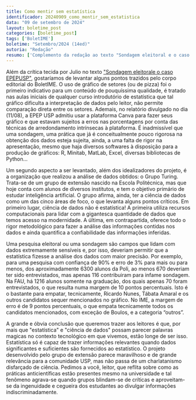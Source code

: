 ```yaml
---
title: Como mentir sem estatística
identificador: 20240909_como_mentir_sem_estatistica
data: "09 de setembro de 2024"
layout: boletime_post
categories: [boletime_post]
tags: ['BoletIME']
boletime: "Setembro/2024 (14ed)"
autoria: "Redação"
resumo: ['Complemento da redação ao texto "Sondagem eleitoral e o caso EPEPUSP", enviado por um leitor.']
---
```


Além da crítica tecida por Julio no texto ["Sondagem eleitorale o caso EPEPUSP"](https://camat.ime.usp.br/boletime_post/2024/09/09/sondagem_eleitoral_caso_epepusp.html), gostaríamos de levantar alguns pontos trazidos pelo corpo editorial do BoletIME. O uso de gráfico de setores (ou de pizza) foi o primeiro indicativo para um conteúdo de pouquíssima qualidade, é tratado nas aulas iniciais de qualquer curso introdutório de estatística que tal gráfico dificulta a interpretação de dados pelo leitor, não permite comparação direta entre os setores. Ademais, no relatório divulgado no dia (11/08), a EPEP USP admitiu usar a plataforma Canva para fazer seus gráfico e que estavam sujeitos a erros nas porcentagens por conta das técnicas de arredondamento intrínsecas à plataforma. É inadmissível que uma sondagem, uma prática que já é conceitualmente pouco rigorosa na obtenção dos dados esteja sujeita, ainda, a uma falta de rigor na apresentação, mesmo que haja diversos softwares à disposição para a produção de gráficos: R, Minitab, MatLab, Excel, diversas
bibliotecas de Python...

Um segundo aspecto a ser levantado, além dos idealizadores do projeto, é a organização que realizou a análise de dados obtidos: o Grupo Turing. Trata-se de um grupo de extensão nascido na Escola Politécnica, mas que hoje conta com alunos de diversos institutos, e tem o objetivo primário de estudar inteligência artificial. O grupo afirma, ainda, ter a ciência de dados como um das cinco áreas de foco, o que levanta alguns pontos críticos. Em primeiro lugar, ciência de dados não é estatística! A primeira utiliza recursos computacionais para lidar com a gigantesca quantidade de dados que temos acesso na modernidade. A última, em contrapartida, oferece todo o rigor metodológico para fazer a análise das informações contidas nos dados e ainda quantifica a confiabilidade das informações inferidas.

Uma pesquisa eleitoral ou uma sondagem são campos que lidam com dados extremamente sensíveis e, por isso, deveriam permitir que a estatística fizesse a análise dos dados com maior precisão. Por exemplo, para uma pesquisa com confiança de 90% e erro de 3% para mais ou para menos, dos aproximadamente 6300 alunos da Poli, ao menos 670 deveriam ter sido entrevistados, mas apenas 116 contribuiram para infame sondagem. Na FAU, há 1216 alunos somente na graduação, dos quais apenas 70 foram entrevistados, o que resulta numa margem de 10 pontos percentuais. Isto é o bastante para empatar, tecnicamente, Ricardo Nunes, Tábata Amaral e os outros candidatos sequer mencionados no gráfico. No IME, a margem de erro é de 9 pontos percentuais, o que empata tecnicamente todos os candidatos mencionados, com exceção de Boulos, e a categoria “outros”.

A grande e óbvia conclusão que queremos trazer aos leitores é que, por mais que "estatística" e "ciência de dados" possam parecer palavras magicas no contexto tecnológico em que vivemos, estão longe de ser isso. Estatística só é capaz de trazer informações relevantes quando dados significantes e suficientes são fornecidos ao estatístico. O projeto desenvolvido pelo grupo de extensão parece maravilhoso e de grande relevância para a comunidade USP, mas não passa de um charlatanismo disfarçado de ciência. Pedimos a você, leitor, que reflita sobre como as práticas anticientíficas estão presentes mesmo na universidade e tal fenômeno agrava-se quando grupos blindam-se de críticas e aproveitam-se da ingenuidade e cegueira dos estudantes ao divulgar informações indiscriminadamente.